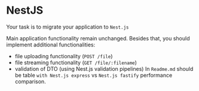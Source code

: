 # NestJS

Your task is to migrate your application to `Nest.js`

Main application functionality remain unchanged. Besides that, you should implement additional functionalities:
* file uploading functionality (`POST /file`)
* file streaming functionality (`GET /file/:filename`)
* validation of DTO (using Nest.js validation pipelines)
In `Readme.md` should be table `with Nest.js express` vs `Nest.js fastify` performance comparison.